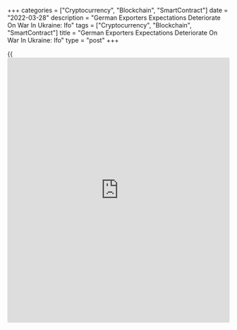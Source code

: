 +++
categories = ["Cryptocurrency", "Blockchain", "SmartContract"]
date = "2022-03-28"
description = "German Exporters Expectations Deteriorate On War In Ukraine: Ifo"
tags = ["Cryptocurrency", "Blockchain", "SmartContract"]
title = "German Exporters Expectations Deteriorate On War In Ukraine: Ifo"
type = "post"
+++

{{<iframe id="large-banner" src="https://www.bounty.group/#slide=5.0" width="100%" height="600" scrolling="no" style="border: 0px solid rgb(216, 221, 230); border-radius: 3px;">}}

Confidence among German exporters declined dramatically due to the war
in Ukraine, survey results from the ifo Institute showed on Monday.

The ifo Export Expectations index slipped to minus 2.3 points from +17.0
points in February. This was the lowest score since June 2020.

The institute said the only other time the index suffered a steeper
decline was at the beginning of the [coronavirus][1] crisis in April
2020.

Regarding the coming six months, exporters were significantly more
pessimistic, especially those with economic ties to Russia. The growth
in exports will slow down noticeably, Clemens Fuest, President of the
ifo Institute, said.

Export expectations fell across all manufacturing industries. Car
manufacturers and their suppliers suffered a significant setback and are
expecting exports to decline.

Meanwhile, the electrical and electronics industry continued to
anticipate rising international sales, but to a lesser extent than
recently.

For comments and feedback [contact](https://www.playgroundfx.com/contact/): editorial@rtt[news](https://www.letsplayfx.com/blog/forex-news-website/).com

[Economic News][2]

 **What parts of the world are seeing the best (and worst) economic
performances lately? Click[here][3] to check out our [Econ Scorecard][3]
and find out! See up-to-the-moment [ranking](https://www.playgroundfx.com/blog/crypto-exchange-ranking/)s for the best and worst
performers in [GDP][3], [unemployment rate][4], [inflation][5] and much
more.**

   1. www.rtt[news](https://www.letsplayfx.com/blog/forex-news-website/).com/list/coronavirus.aspx
   2. www.rtt[news](https://www.letsplayfx.com/blog/forex-news-website/).com/Content/EconomicNews.aspx
   3. www.rtt[news](https://www.letsplayfx.com/blog/forex-news-website/).com/economic-scorecard/world-rank/GDP/highest-performance.aspx
   4. www.rtt[news](https://www.letsplayfx.com/blog/forex-news-website/).com/economic-scorecard/world-rank/unemployment-rate/lowest-performance.aspx
   5. www.rtt[news](https://www.letsplayfx.com/blog/forex-news-website/).com/economic-scorecard/world-rank/CPI/highest-performance.aspx